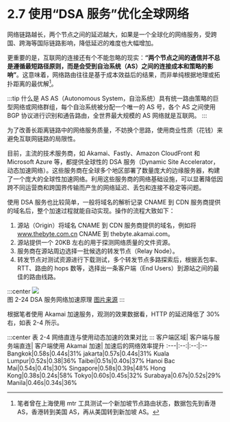 # 2.7 使用“DSA 服务”优化全球网络

网络链路越长，两个节点之间的延迟越大，如果是一个全球化的网络服务，受跨国、跨海等国际链路影响，降低延迟的难度也大幅增加。


更重要的是，互联网的连接还有个不能忽略的现实：**“两个节点之间的通信并不总是遵循最短路径原则，而是会受到自治系统（AS）之间的连接成本和策略的影响”**。这意味着，网络路由往往是基于成本效益后的结果，而非单纯根据地理或拓扑距离的最优解[^1]。

:::tip 什么是 AS
AS（Autonomous System，自治系统）具有统一路由策略的巨型网络或网络群组，每个自治系统被分配一个唯一的 AS 号，各个 AS 之间使用 BGP 协议进行识别和通告路由，全世界最大规模的 AS 网络就是互联网。
:::

为了改善长距离链路中的网络服务质量，不妨换个思路，使用商业性质（花钱）来避免互联网链路的局限性。

目前，主流的技术服务商，如 Akamai、Fastly、Amazon CloudFront 和 Microsoft Azure 等，都提供全球性的 DSA 服务（Dynamic Site Accelerator，动态加速网络）。这些服务商在全球多个地区部署了数量庞大的边缘服务器，构建了一个庞大的全球性加速网络。利用这些服务商的网络基础设施，可以显著降低因跨不同运营商和跨国界传输而产生的网络延迟、丢包和连接不稳定等问题。

使用 DSA 服务也比较简单，一般将域名的解析记录 CNAME 到 CDN 服务商提供的域名后，整个加速过程就能自动实现。操作的流程大致如下：

1. 源站（Origin）将域名 CNAME 到 CDN 服务商提供的域名，例如将 www.thebyte.com.cn CNAME  到 thebyte.akamai.com。
2. 源站提供一个 20KB 左右的用于探测网络质量的文件资源。
3. 服务商在源站周边选择一批候选的转发节点（Relay Node）。
4. 转发节点对测试资源进行下载测试，多个转发节点多路探索后，根据丢包率、RTT、路由的 hops 数等，选择出一条客户端（End Users）到源站之间的最佳的路由线路。

:::center
  ![](../assets/dsa.png)<br/>
 图 2-24 DSA 服务网络加速原理 [图片来源](https://www.cdnetworks.com/cn/web-performance/dynamic-web-acceleration/)
:::


根据笔者使用 Akamai 加速服务，观测的效果数据看，HTTP 的延迟降低了 30% 右，如表 2-4 所示。

:::center
表 2-4 网络直连与使用动态加速的效果对比
:::
客户端区域| 客户端与服务端直连| 客户端使用 Akamai 加速| 加速后的网络效率提升
:---|:--:|:--:|:--
Bangkok|0.58s|0.44s|31%
jakarta|0.57s|0.44s|31%
Kuala Lumpur|0.52s|0.38|36%
Taibei|0.51s|0.40s|37%
Hanoi Bac Mai|0.54s|0.41s|30%
Singapore|0.58s|0.39s|48%
Hong Kong|0.38s|0.24s|58%
Tokyo|0.60s|0.45s|32%
Surabaya|0.67s|0.52s|29%
Manila|0.46s|0.34s|36%

[^1]: 笔者曾在上海使用 mtr 工具测试一个新加坡节点路由状态，数据包先到香港 AS，香港转到美国 AS，再从美国转到新加坡 AS。
